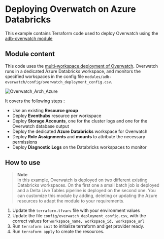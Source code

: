 # Deploying Overwatch on Azure Databricks

This example contains Terraform code used to deploy Overwatch using the [adb-overwatch module](../../modules/adb-overwatch)


## Module content

This code uses the [multi-workspace deployment of Overwatch](https://databrickslabs.github.io/overwatch/deployoverwatch/cloudinfra/azure/#reference-architecturehttps://databrickslabs.github.io/overwatch/deployoverwatch/cloudinfra/azure/#reference-architecture). Overwatch runs in a dedicated Azure Databricks workspace, and monitors the specified workspaces in the config file `modules/adb-overwatch/config/overwatch_deployment_config.csv`.

  ![Overwatch_Arch_Azure](https://user-images.githubusercontent.com/103026825/230571464-5892c5c7-82c2-4808-9003-61b501b75f69.png?raw=true)

It covers the following steps :
* Use an existing **Resource group**
* Deploy **Eventhubs** resource per workspace
* Deploy **Storage Accounts**, one for the cluster logs and one for the Overwatch database output
* Deploy the dedicated **Azure Databricks** workspace for Overwatch
* Deploy **Role Assignments** and **mounts** to attribute the necessary permissions
* Deploy **Diagnostic Logs** on the Databricks workspaces to monitor

## How to use

> **Note**  
> In this example, Overwatch is deployed on two different existing Databricks workspaces. On the first one a small batch job is deployed and a Delta Live Tables pipeline is deployed on the second one.
> You can customize this module by adding, deleting or updating the Azure resources to adapt the module to your requirements.

1. Update the `terraform.tfvars` file with your environment values
2. Update the file `config/overwatch_deployment_config.csv`, with the correct values for `workspace_name, workspace_id, workspace_url`
4. Run `terraform init` to initialize terraform and get provider ready.
5. Run `terraform apply` to create the resources.
